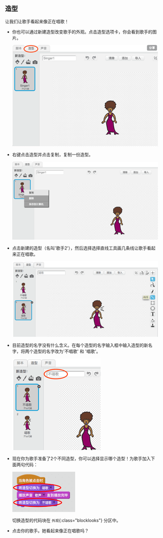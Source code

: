 ## 造型

让我们让歌手看起来像正在唱歌！

+ 你也可以通过新建造型改变歌手的外观。点击造型选项卡，你会看到歌手的图片。
    
    ![截屏](images/band-singer-costume.png)

+ 右键点击造型并点击复制，复制一份造型。
    
    ![截屏](images/band-singer-duplicate.png)

+ 点击新建的造型（名叫'歌手2'），然后选择选择直线工具画几条线让歌手看起来正在唱歌。
    
    ![截屏](images/band-singer-click.png)

+ 目前造型的名字没有什么含义。在每个造型的名字输入框中输入造型的新名字，将两个造型的名字改为'不唱歌' 和 '唱歌'。
    
    ![截屏](images/band-singer-name.png)

+ 现在你为歌手准备了2个不同造型，你可以选择显示哪个造型！为歌手加入下面两句代码：
    
    ![截屏](images/band-looks.png)
    
    切换造型的代码块在 `外观`{:class="blocklooks"} 分区中。

+ 点击你的歌手。她看起来像正在唱歌吗？